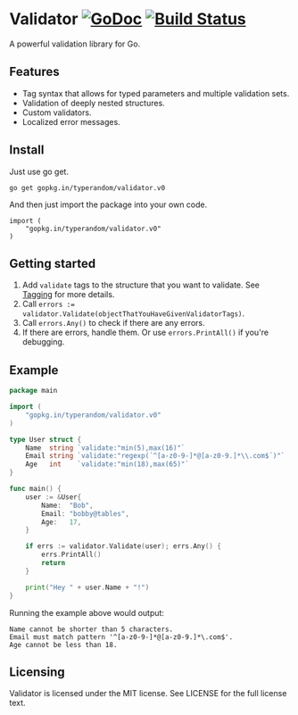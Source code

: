 # Validator [![GoDoc](https://godoc.org/github.com/typerandom/validator?status.png)](http://godoc.org/github.com/typerandom/validator) [![Build Status](https://travis-ci.org/typerandom/validator.svg?branch=master)](https://travis-ci.org/typerandom/validator)

A powerful validation library for Go.

## Features

* Tag syntax that allows for typed parameters and multiple validation sets.
* Validation of deeply nested structures.
* Custom validators.
* Localized error messages.

## Install

Just use go get.

    go get gopkg.in/typerandom/validator.v0
    
And then just import the package into your own code.

    import (
        "gopkg.in/typerandom/validator.v0"
    )

## Getting started

1. Add `validate` tags to the structure that you want to validate. See [Tagging](https://github.com/typerandom/validator/wiki/Tagging) for more details.
2. Call `errors := validator.Validate(objectThatYouHaveGivenValidatorTags)`.
3. Call `errors.Any()` to check if there are any errors.
4. If there are errors, handle them. Or use `errors.PrintAll()` if you're debugging.

## Example


```go
package main

import (
	"gopkg.in/typerandom/validator.v0"
)

type User struct {
	Name  string `validate:"min(5),max(16)"`
	Email string `validate:"regexp(´^[a-z0-9-]*@[a-z0-9.]*\\.com$´)"`
	Age   int    `validate:"min(18),max(65)"`
}

func main() {
	user := &User{
		Name:  "Bob",
		Email: "bobby@tables",
		Age:   17,
	}

	if errs := validator.Validate(user); errs.Any() {
		errs.PrintAll()
		return
	}

	print("Hey " + user.Name + "!")
}
```

Running the example above would output:

    Name cannot be shorter than 5 characters.
    Email must match pattern '^[a-z0-9-]*@[a-z0-9.]*\.com$'.
    Age cannot be less than 18.

## Licensing

Validator is licensed under the MIT license. See LICENSE for the full license text.
